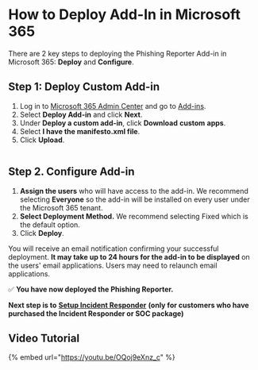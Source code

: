 # How to Deploy Add-In in Microsoft 365

There are 2 key steps to deploying the Phishing Reporter Add-in in Microsoft 365: **Deploy** and **Configure**.

## Step 1: Deploy Custom Add-in

1. Log in to [Microsoft 365 Admin Center](https://admin.microsoft.com/AdminPortal/Home#/homepage) and go to [Add-ins](https://admin.microsoft.com/AdminPortal/Home#/Settings/AddIns).
2. Select **Deploy Add-in** and click **Next**.
3. Under **Deploy a custom add-in**, click **Download** **custom** **apps**.
4. Select **I have the manifesto.xml file**.
5. Click **Upload**.

<figure><img src="https://files.gitbook.com/v0/b/gitbook-x-prod.appspot.com/o/spaces%2FlKFxOYqYqSykikkXpwjG%2Fuploads%2Fa7mDhuhEs201oU8fKZQT%2Fadd-in%20step%201.gif?alt=media&#x26;token=c263c2cd-424f-4a1a-9471-390720123089" alt=""><figcaption></figcaption></figure>

## **Step 2. Configure Add-in** <a href="#step-2.-configure-add-in" id="step-2.-configure-add-in"></a>

1. **Assign the users** who will have access to the add-in. We recommend selecting **Everyone** so the add-in will be installed on every user under the Microsoft 365 tenant.
2. **Select Deployment Method.** We recommend selecting Fixed which is the default option.
3. Click **Deploy**.

You will receive an email notification confirming your successful deployment. **It may take up to 24 hours for the add-in to be displayed** on the users' email applications. Users may need to relaunch email applications.

​✅ **You have now deployed the Phishing Reporter.**&#x20;

**Next step is to** [**Setup Incident Responder**](../../7.-incident-responder-setup/) **(only for customers who have purchased the Incident Responder or SOC package)**

## Video Tutorial <a href="#video-tutorial" id="video-tutorial"></a>

{% embed url="https://youtu.be/OQoj9eXnz_c" %}
